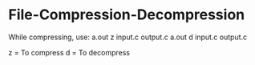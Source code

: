 # File-Compression-Decompression

While compressing, use:
a.out z input.c output.c
a.out d input.c output.c


z = To compress
d = To decompress
